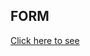 ## FORM ##

[Click here to see](https://oksanacoder.github.io/gulp-form-2.github.io/build/index.html)
